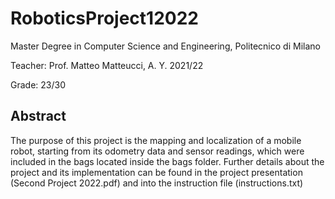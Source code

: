 # RoboticsProject12022

Master Degree in Computer Science and Engineering, Politecnico di Milano

Teacher: Prof. Matteo Matteucci, A. Y. 2021/22

Grade: 23/30

## Abstract
The purpose of this project is the mapping and localization of a mobile robot, starting from its odometry data and sensor readings, which were included in the bags located inside the bags folder. Further details about the project and its implementation can be found in the
project presentation (Second Project 2022.pdf) and into the instruction file (instructions.txt)
